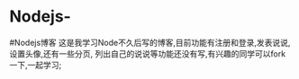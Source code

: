 # Nodejs-

#Nodejs博客
      这是我学习Node不久后写的博客,目前功能有注册和登录,发表说说,设置头像,还有一些分页,
      列出自己的说说等功能还没有写,有兴趣的同学可以fork一下,一起学习;
